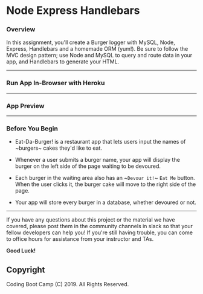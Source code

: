 # Node Express Handlebars

### Overview

In this assignment, you'll create a Burger logger with MySQL, Node, Express, Handlebars and a homemade ORM (yum!). Be sure to follow the MVC design pattern; use Node and MySQL to query and route data in your app, and Handlebars to generate your HTML.

- - -

### Run App In-Browser with Heroku



- - -

### App Preview




- - -

### Before You Begin

* Eat-Da-Burger! is a restaurant app that lets users input the names of ~burgers~ cakes they'd like to eat.

* Whenever a user submits a burger name, your app will display the burger on the left side of the page waiting to be devoured.

* Each burger in the waiting area also has an ~`Devour it!`~ `Eat Me` button. When the user clicks it, the burger cake will move to the right side of the page.

* Your app will store every burger in a database, whether devoured or not.

- - -


If you have any questions about this project or the material we have covered, please post them in the community channels in slack so that your fellow developers can help you! If you're still having trouble, you can come to office hours for assistance from your instructor and TAs.


**Good Luck!**

## Copyright

Coding Boot Camp (C) 2019. All Rights Reserved.
